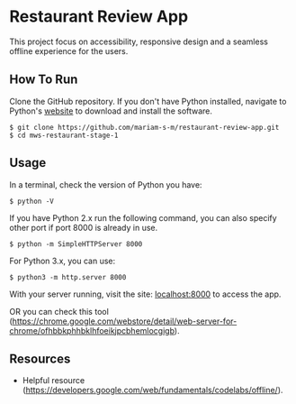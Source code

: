 # Restaurant Review App

This project focus on accessibility, responsive design and a seamless offline experience for the users.

## How To Run

Clone the GitHub repository. If you don't have Python installed, navigate to Python's [website](https://www.python.org/)  to download and install the software.

```
$ git clone https://github.com/mariam-s-m/restaurant-review-app.git
$ cd mws-restaurant-stage-1
```
## Usage

In a terminal, check the version of Python you have:

```
$ python -V
```

If you have Python 2.x run the following command, you can also specify other port if port 8000 is already in use.
```
$ python -m SimpleHTTPServer 8000
```

For Python 3.x, you can use:
```
$ python3 -m http.server 8000
```

With your server running, visit the site: [localhost:8000](http://localhost:8000/) to access the app.
 
 OR you can check this tool (https://chrome.google.com/webstore/detail/web-server-for-chrome/ofhbbkphhbklhfoeikjpcbhemlocgigb).

## Resources 
- Helpful resource (https://developers.google.com/web/fundamentals/codelabs/offline/).
